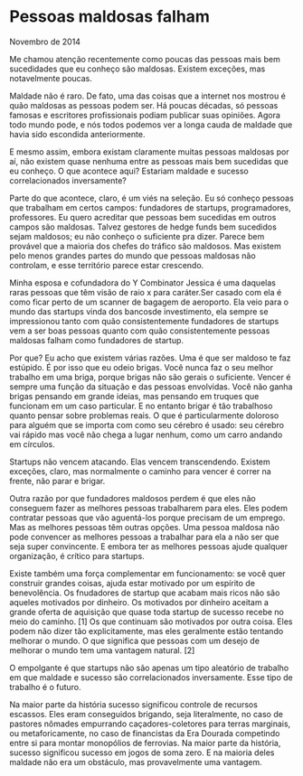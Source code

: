 ---
---
# Pessoas maldosas falham

Novembro de 2014

Me chamou atenção recentemente como poucas das pessoas mais bem sucedidades que eu conheço são maldosas. Existem exceções, mas notavelmente poucas.

Maldade não é raro. De fato, uma das coisas que a internet nos mostrou é quão maldosas as pessoas podem ser. Há poucas décadas, só pessoas famosas e escritores profissionais podiam publicar suas opiniões. Agora todo mundo pode, e nós todos podemos ver a longa cauda de maldade que havia sido escondida anteriormente.

E mesmo assim, embora existam claramente muitas pessoas maldosas por aí, não existem quase nenhuma entre as pessoas mais bem sucedidas que eu conheço. O que acontece aqui? Estariam maldade e sucesso correlacionados inversamente?

Parte do que acontece, claro, é um viés na seleção. Eu só conheço pessoas que trabalham em certos campos: fundadores de startups, programadores, professores. Eu quero acreditar que pessoas bem sucedidas em outros campos são maldosas. Talvez gestores de hedge funds bem sucedidos sejam maldosos; eu não conheço o suficiente pra dizer. Parece bem provável que a maioria dos chefes do tráfico são maldosos. Mas existem pelo menos grandes partes do mundo que pessoas maldosas não controlam, e esse território parece estar crescendo.

Minha esposa e cofundadora do Y Combinator Jessica é uma daquelas raras pessoas que têm visão de raio x para caráter.Ser casado com ela é como ficar perto de um scanner de bagagem de aeroporto. Ela veio para o mundo das startups vinda dos bancosde investimento, ela sempre se impressionou tanto com quão consistentemente fundadores de startups vem a ser boas pessoas quanto com quão consistentemente pessoas maldosas falham como fundadores de startup.

Por que? Eu acho que existem várias razões. Uma é que ser maldoso te faz estúpido. É por isso que eu odeio brigas. Você nunca faz o seu melhor trabalho em uma briga, porque brigas não são gerais o suficiente. Vencer é sempre uma função da situação e das pessoas envolvidas. Você não ganha brigas pensando em grande ideias, mas pensando em truques que funcionam em um caso particular. E no entanto brigar é tão trabalhoso quanto pensar sobre problemas reais. O que é particularmente doloroso para alguém que se importa com como seu cérebro é usado: seu cérebro vai rápido mas você não chega a lugar nenhum, como um carro andando em círculos.

Startups não vencem atacando. Elas vencem transcendendo. Existem exceções, claro, mas normalmente o caminho para vencer é correr na frente, não parar e brigar.

Outra razão por que fundadores maldosos perdem é que eles não conseguem fazer as melhores pessoas trabalharem para eles. Eles podem contratar pessoas que vão aguentá-los porque precisam de um emprego. Mas as melhores pessoas têm outras opções. Uma pessoa maldosa não pode convencer as melhores pessoas a trabalhar para ela a não ser que seja super convincente. E embora ter as melhores pessoas ajude qualquer organização, é crítico para startups.

Existe também uma força complementar em funcionamento: se você quer construir grandes coisas, ajuda estar motivado por um espírito de benevolência. Os fnudadores de startup que acabam mais ricos não são aqueles motivados por dinheiro. Os motivados por dinheiro aceitam a grande oferta de aquisição que quase toda startup de sucesso recebe no meio do caminho. [1] Os que continuam são motivados por outra coisa. Eles podem não dizer tão explicitamente, mas eles geralmente estão tentando melhorar o mundo. O que significa que pessoas com um desejo de melhorar o mundo tem uma vantagem natural. [2]

O empolgante é que startups não são apenas um tipo aleatório de trabalho em que maldade e sucesso são correlacionados inversamente. Esse tipo de trabalho é o futuro.

Na maior parte da história sucesso significou controle de recursos escassos. Eles eram conseguidos brigando, seja literalmente, no caso de pastores nômades empurrando caçadores-coletores para terras marginais, ou metaforicamente, no caso de financistas da Era Dourada competindo entre si para montar monopólios de ferrovias.  Na maior parte da história, sucesso significou sucesso em jogos de soma zero. E na maioria deles maldade não era um obstáculo, mas provavelmente uma vantagem.